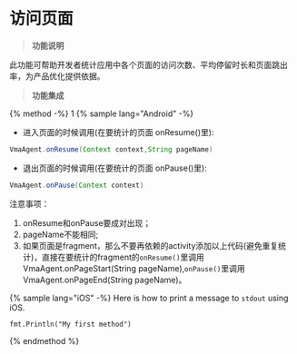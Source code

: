 # 访问页面


> **功能说明**


此功能可帮助开发者统计应用中各个页面的访问次数、平均停留时长和页面跳出率，为产品优化提供依据。


> **功能集成**

{% method -%}
 1
{% sample lang="Android" -%}
* 进入页面的时候调用(在要统计的页面 onResume()里):

```java
VmaAgent.onResume(Context context,String pageName)
```
* 退出页面的时候调用(在要统计的页面 onPause()里):

```java
VmaAgent.onPause(Context context)
```
注意事项：

1. onResume和onPause要成对出现；
2. pageName不能相同;
3. 如果页面是fragment，那么不要再依赖的activity添加以上代码(避免重复统计)，直接在要统计的fragment的```onResume()```里调用VmaAgent.onPageStart(String pageName),```onPause()```里调用VmaAgent.onPageEnd(String pageName)。


{% sample lang="iOS" -%}
Here is how to print a message to `stdout` using iOS.

```
fmt.Println("My first method")
```
{% endmethod %}